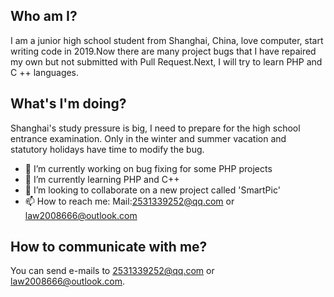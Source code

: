 ## Who am I?
I am a junior high school student from Shanghai, China, love computer, start writing code in 2019.Now there are many project bugs that I have repaired my own but not submitted with Pull Request.Next, I will try to learn PHP and C ++ languages.

## What's I'm doing?
Shanghai's study pressure is big, I need to prepare for the high school entrance examination. Only in the winter and summer vacation and statutory holidays have time to modify the bug.

- 🔭 I’m currently working on bug fixing for some PHP projects
- 🌱 I’m currently learning PHP and C++
- 👯 I’m looking to collaborate on a new project called 'SmartPic'
- 📫 How to reach me: Mail:2531339252@qq.com or law2008666@outlook.com

## How to communicate with me?
You can send e-mails to 2531339252@qq.com or law2008666@outlook.com.
